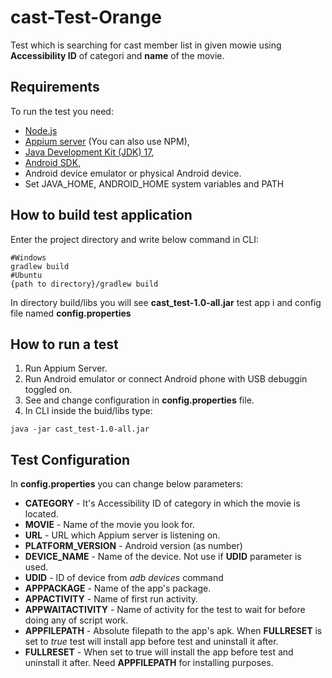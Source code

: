 # cast-Test-Orange
Test which is searching for cast member list in given mowie using __Accessibility ID__ of categori and __name__ of the movie.

## Requirements
To run the test you need:
- [Node.js](https://nodejs.org/en/download/) 
- [Appium server](https://appium.io/downloads.html) (You can also use NPM),
- [Java Development Kit (JDK) 17](https://www.oracle.com/java/technologies/javase/jdk17-archive-downloads.html),
- [Android SDK](https://developer.android.com/studio/releases/platform-tools),
- Android device emulator or physical Android device.
- Set JAVA_HOME, ANDROID_HOME system variables and PATH

## How to build test application
Enter the project directory and write below command in CLI:
```
#Windows
gradlew build
#Ubuntu
{path to directory}/gradlew build

```
In directory build/libs you will see __cast_test-1.0-all.jar__ test app i and config file named __config.properties__

## How to run a test
1. Run Appium Server.
2. Run Android emulator or connect Android phone with USB debuggin toggled on.
3. See and change configuration in __config.properties__ file.
4. In CLI inside the buid/libs type:
```
java -jar cast_test-1.0-all.jar
```

## Test Configuration
In __config.properties__ you can change below parameters:
- __CATEGORY__ - It's Accessibility ID of category in which the movie is located.
- __MOVIE__ - Name of the movie you look for.
- __URL__ - URL which Appium server is listening on.
- __PLATFORM_VERSION__ - Android version (as number)
- __DEVICE_NAME__ - Name of the device. Not use if __UDID__ parameter is used.
- __UDID__ - ID of device from _adb devices_ command
- __APPPACKAGE__ - Name of the app's package.
- __APPACTIVITY__ - Name of first run activity.
- __APPWAITACTIVITY__ - Name of activity for the test to wait for before doing any of script work.
- __APPFILEPATH__ - Absolute filepath to the app's apk. When __FULLRESET__ is set to _true_ test will install app before test and uninstall it after.
- __FULLRESET__ - When set to true will install the app before test and uninstall it after. Need __APPFILEPATH__ for installing purposes.

